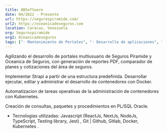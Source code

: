 ```yaml
---
title: ABSoftware
date: 09/2022 - Presente
url: https://segurospiramide.com/
url2: https://oceanicadeseguros.com
location: Caracas, Venezuela
org: Segurospiramide
org2: Oceanicadeseguros
tags: ["· Mantenimiento de Portales", "· Desarrollo de aplicaciones", " · Jornada completa", " · Presencial"]
---
```


Agilizando el desarrollo de portales multiusuario de Seguros Piramide y Oceanica de Seguros, con generación de reportes PDF, comparador de planes y cotizaciones del área de seguros.

Implementar Strapi a partir de una estructura
predefinida.
Desarrollar ejecutar, editar y administrar el desarrollo de contenedores con Docker.

Automatizacion de tareas operativas de la administración de contenedores con Kubernetes.

Creación de consultas, paquetes y procedimientos en PL/SQL Oracle.
* Tecnologias utilizadas: Javascript (ReactJs, NextJs, NodeJs, TypeScript, Testing library, Jest) , Git | Github, Gitlab, Docker, Kubernetes .
